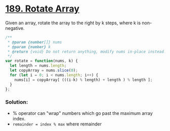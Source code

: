 # [189. Rotate Array](https://leetcode.com/problems/rotate-array/?envType=study-plan&id=algorithm-i)

Given an array, rotate the array to the right by k steps, where k is non-negative.

```javascript
/**
 * @param {number[]} nums
 * @param {number} k
 * @return {void} Do not return anything, modify nums in-place instead.
 */
var rotate = function(nums, k) {
  let length = nums.length;
  let copyArray = nums.slice(0);
  for (let i = 0; i < nums.length; i++) {
    nums[i] = copyArray[ (((i-k) % length) + length ) % length ];
  } 
};
```

### Solution:

- % operator can "wrap" numbers which go past the maximum array index.
- `remainder = index % max` where remainder
